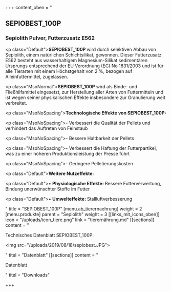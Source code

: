 +++
content_oben = "<h2>SEPIOBEST_100P</h2><h3><strong>Sepiolith Pulver, Futterzusatz E562</strong></h3><p class=\"Default\"><strong>SEPIOBEST_100P </strong>wird durch selektiven Abbau von Sepiolith, einem natürlichen Schichtsilikat, gewonnen. Dieser Futterzusatz E562 besteht aus wasserhaltigem Magnesium-Silikat sedimentären Ursprungs entsprechend der EU Verordnung (EC) No 1831/2003 und ist für alle Tierarten mit einem Höchstgehalt von 2 %, bezogen auf Alleinfuttermittel, zugelassen.</p><p class=\"MsoNormal\"><strong>SEPIOBEST_100P</strong> wird als Binde- und Fließhilfsmittel eingesetzt, zur Herstellung aller Arten von Futtermitteln und ist wegen seiner physikalischen Effekte insbesondere zur Granulierung weit verbreitet.</p><p></p><p class=\"MsoNoSpacing\"><strong>Technologische Effekte von SEPIOBEST_100P:</strong></p><p class=\"MsoNoSpacing\">- Verbessert die Qualität der Pellets und verhindert das Auftreten von Feinstaub</p><p class=\"MsoNoSpacing\">- Bessere Haltbarkeit der Pellets</p><p class=\"MsoNoSpacing\">- Verbessert die Haftung der Futterpartikel, was zu einer höheren Produktionsleistung der Presse führt</p><p class=\"MsoNoSpacing\">- Geringere Pelletierungskosten</p><p></p><p class=\"Default\"><strong>Weitere Nutzeffekte:</strong></p><p class=\"Default\">• <strong>Physiologische Effekte: </strong>Bessere Futterverwertung, Bindung unerwünschter Stoffe im Futter</p><p class=\"Default\">• <strong>Umwelteffekte: </strong>Stallluftverbesserung</p>"
title = "SEPIOBEST_100P"
[menu.ab_tierernaehrung]
weight = 2
[menu.produkte]
parent = "Sepiolith"
weight = 3
[[links_mit_icons_oben]]
icon = "/uploads/icon_tiere.png"
link = "tierernährung.md"
[[sections]]
content = "<p>Technisches Datenblatt SEPIOBEST_100P:</p><p><img src=\"/uploads/2019/08/18/sepiobest.JPG\"></p>"
titel = "Datenblatt"
[[sections]]
content = "<p>Datenblatt</p>"
titel = "Downloads"

+++
